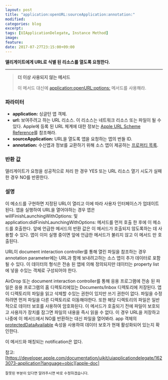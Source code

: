 ```yaml
---
layout: post
title: "application:openURL:sourceApplication:annotation:"
modified:
categories: blog
excerpt:
tags: [UIApplicationDelegate, Instance Method]
image:
feature:
date: 2017-07-27T23:15:00+09:00
---
```


**델리게이트에게 URL로 식별 된 리소스를 열도록 요청한다.**

---
> **더 이상 사용되지 않는 메서드**
>
> 이 메서드 대신에 [application:openURL:options:][application:openURL:options:] 메서드를 사용해라.

### 파라미터
 - **application:** 싱글턴 앱 객체.
 - **url:** 보여주려고 하는 URL 리소스. 이 리소스는 네트워크 리소스 또는 파일이 될 수 있다. Apple에 등록 된 URL 체계에 대한 정보는 [Apple URL Scheme Reference][Apple URL Scheme Reference]를 참조해라.
 - **sourceApplication:** URL을 열도록 앱을 요청하는 앱의 번들 ID.
 - **annotation:** 수신앱과 정보를 교환하기 위해 소스 앱이 제공하는 [프로퍼티 목록][property-list].

### 반환 값
델리게이트가 요청을 성공적으로 처리 한 경우 YES 또는 URL 리소스 열기 시도가 실패한 경우 NO를 반환한다.

### 설명
이 메소드를 구현하면 지정된 URL이 열리고 이에 따라 사용자 인터페이스가 업데이트된다. 앱을 실행하여 URL을 열어야하는 경우 앱은 willFinishLaunchingWithOptions: 및 application:didFinishLaunchingWithOptions: 메서드를 먼저 호출 한 후에 이 메소드를 호출한다. 앞에 언급한 메서드의 반환 값은 이 메서드가 호출되지 않도록하는 데 사용할 수 있다. 앱이 이미 실행 중이면 앞에 언급한 메서드가 불리지 않고 이 메서드 만 호출된다.

URL이 document interaction controller를 통해 열린 파일을 참조하는 경우 annotation parameter에는 URL과 함께 보내려고하는 소스 앱이 추가 데이터로 포함될 수 있다. 이 데이터의 형식은 전송 된 앱에 의해 정의되지만 데이터는 property list에 넣을 수있는 객체로 구성되어야 한다.

AirDrop 또는 document interaction controller를 통해 응용 프로그램에 전송 된 파일은 응용 프로그램의 홈 디렉토리에있는 Documents/Inbox 디렉토리에 저장된다. 앱이 디렉토리의 파일을 읽고 삭제할 수있는 권한이 있지만 쓰기 권한이 없다. 파일을 수정하려면 먼저 파일을 다른 디렉토리로 이동해야한다. 또한 해당 디렉토리의 파일은 일반적으로 데이터 보호를 사용하여 암호화된다. 이 메서드가 호출되기 전에 파일이 보호되고 사용자가 장치를 잠그면 파일의 내용을 즉시 읽을 수 없다. 이 경우 URL을 저장하고 나중에 이 메서드에서 NO를 반환하는 대신 파일을 열어봐라. app 객체의 [protectedDataAvailable][protectedDataAvailable] 속성을 사용하여 데이터 보호가 현재 활성화되어 있는지 확인한다.

이 메서드와 매칭되는 notification은 없다.

참고: [https://developer.apple.com/documentation/uikit/uiapplicationdelegate/1623073-application?language=objc][apple-doc]

<sub>잘못된 부분이 있다면 알려주시면 바로 수정하겠습니다.</sub>

[application:openURL:options:]: https://leehonghwa.github.io/blog/applicationOpenURLOptions/

[Apple URL Scheme Reference]: https://developer.apple.com/library/content/featuredarticles/iPhoneURLScheme_Reference/Introduction/Introduction.html#//apple_ref/doc/uid/TP40007899

[protectedDataAvailable]: https://developer.apple.com/documentation/uikit/uiapplication/1622925-protecteddataavailable?language=objc

[property-list]: https://developer.apple.com/library/content/documentation/General/Conceptual/DevPedia-CocoaCore/PropertyList.html#//apple_ref/doc/uid/TP40008195-CH44

[apple-doc]: https://developer.apple.com/documentation/uikit/uiapplicationdelegate/1623073-application?language=objc